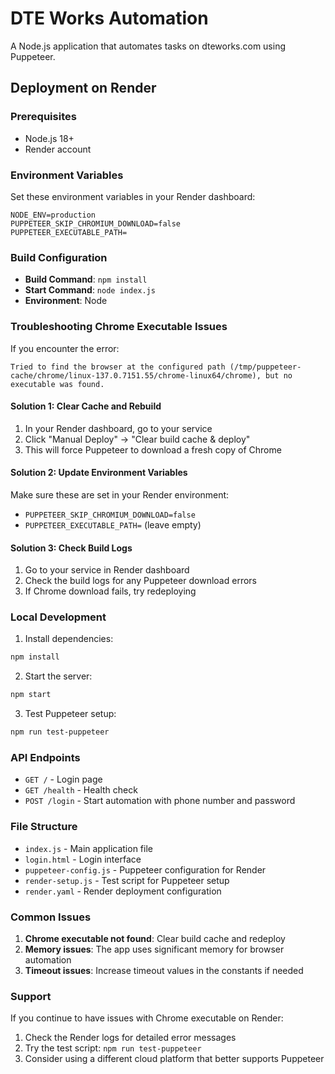 # DTE Works Automation

A Node.js application that automates tasks on dteworks.com using Puppeteer.

## Deployment on Render

### Prerequisites
- Node.js 18+ 
- Render account

### Environment Variables
Set these environment variables in your Render dashboard:

```
NODE_ENV=production
PUPPETEER_SKIP_CHROMIUM_DOWNLOAD=false
PUPPETEER_EXECUTABLE_PATH=
```

### Build Configuration
- **Build Command**: `npm install`
- **Start Command**: `node index.js`
- **Environment**: Node

### Troubleshooting Chrome Executable Issues

If you encounter the error:
```
Tried to find the browser at the configured path (/tmp/puppeteer-cache/chrome/linux-137.0.7151.55/chrome-linux64/chrome), but no executable was found.
```

#### Solution 1: Clear Cache and Rebuild
1. In your Render dashboard, go to your service
2. Click "Manual Deploy" → "Clear build cache & deploy"
3. This will force Puppeteer to download a fresh copy of Chrome

#### Solution 2: Update Environment Variables
Make sure these are set in your Render environment:
- `PUPPETEER_SKIP_CHROMIUM_DOWNLOAD=false`
- `PUPPETEER_EXECUTABLE_PATH=` (leave empty)

#### Solution 3: Check Build Logs
1. Go to your service in Render dashboard
2. Check the build logs for any Puppeteer download errors
3. If Chrome download fails, try redeploying

### Local Development

1. Install dependencies:
```bash
npm install
```

2. Start the server:
```bash
npm start
```

3. Test Puppeteer setup:
```bash
npm run test-puppeteer
```

### API Endpoints

- `GET /` - Login page
- `GET /health` - Health check
- `POST /login` - Start automation with phone number and password

### File Structure

- `index.js` - Main application file
- `login.html` - Login interface
- `puppeteer-config.js` - Puppeteer configuration for Render
- `render-setup.js` - Test script for Puppeteer setup
- `render.yaml` - Render deployment configuration

### Common Issues

1. **Chrome executable not found**: Clear build cache and redeploy
2. **Memory issues**: The app uses significant memory for browser automation
3. **Timeout issues**: Increase timeout values in the constants if needed

### Support

If you continue to have issues with Chrome executable on Render:
1. Check the Render logs for detailed error messages
2. Try the test script: `npm run test-puppeteer`
3. Consider using a different cloud platform that better supports Puppeteer 